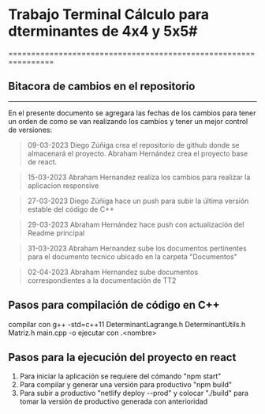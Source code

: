 # Trabajo Terminal Cálculo para dterminantes de 4x4 y 5x5#
================================================================
## Bitacora de cambios en el repositorio
----------------------------------------------------------------
En el presente documento se agregara las fechas de los cambios para tener un orden de como se van realizando los cambios y tener un mejor
control de versiones:
>09-03-2023
Diego Zúñiga crea el repositorio de github donde se almacenará el proyecto.
Abraham Hernández crea el proyecto base de react. 

>15-03-2023
Abraham Hernandez realiza los cambios para realizar la aplicacion responsive

>27-03-2023
Diego Zúñiga hace un push para subir la última versión estable del código de C++

>29-03-2023
Abraham Hernández hace push con actualización del Readme principal

>31-03-2023
Abraham Hernandez sube los documentos pertinentes para el documento tecnico ubicado en la carpeta "Documentos"

>02-04-2023
Abraham Hernandez sube documentos correspondientes a la documentación de TT2

## Pasos para compilación de código en C++
compilar con g++ -std=c++11 DeterminantLagrange.h DeterminantUtils.h Matriz.h main.cpp -o <nombre>
ejecutar con .\<nombre> <n>

## Pasos para la ejecución del proyecto en react
1. Para iniciar la aplicación se requiere del cómando "npm start"
2. Para compilar y generar una versión para productivo "npm build"
3. Para subir a productivo "netlify deploy --prod" y colocar "./build" para tomar la versión de productivo generada con anterioridad